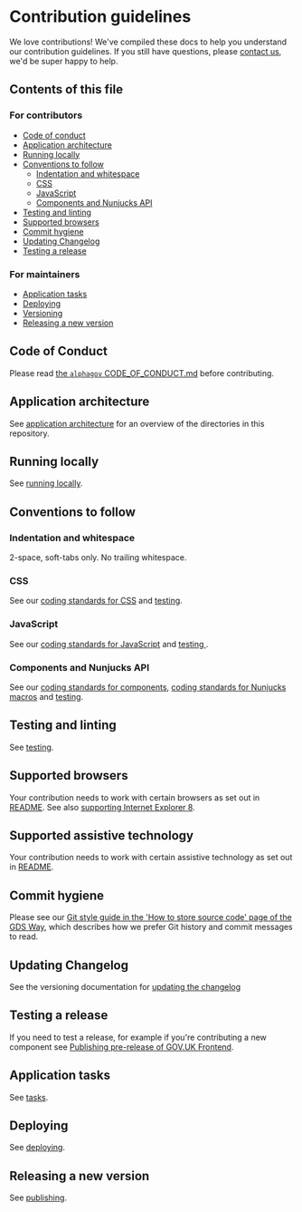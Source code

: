 # Contribution guidelines

We love contributions! We've compiled these docs to help you understand our contribution guidelines. If you still have questions, please [contact us](https://design-system.service.gov.uk/#support), we'd be super happy to help.

## Contents of this file

### For contributors

- [Code of conduct](#code-of-conduct)
- [Application architecture](#application-architecture)
- [Running locally](#running-locally)
- [Conventions to follow](#conventions-to-follow)
  - [Indentation and whitespace](#indentation-and-whitespace)
  - [CSS](#css)
  - [JavaScript](#javascript)
  - [Components and Nunjucks API](#components-and-nunjucks-api)
- [Testing and linting](#testing-and-linting)
- [Supported browsers](#supported-browsers)
- [Commit hygiene](#commit-hygiene)
- [Updating Changelog](#updating-changelog)
- [Testing a release](#testing-a-release)

### For maintainers

- [Application tasks](#running-application-tasks)
- [Deploying](#deploying)
- [Versioning](#versioning)
- [Releasing a new version](#releasing-a-new-version)

## Code of Conduct

Please read [the `alphagov` CODE_OF_CONDUCT.md](https://github.com/alphagov/.github/blob/main/CODE_OF_CONDUCT.md) before contributing.

## Application architecture

See [application architecture](/docs/contributing/application-architecture.md) for an overview of the directories in this repository.

## Running locally

See [running locally](/docs/contributing/running-locally.md).

## Conventions to follow

### Indentation and whitespace

2-space, soft-tabs only. No trailing whitespace.

### CSS

See our [coding standards for CSS](/docs/contributing/coding-standards/css.md) and [testing](/docs/contributing/testing.md).

### JavaScript

See our [coding standards for JavaScript](/docs/contributing/coding-standards/js.md) and [testing ](/docs/contributing/testing.md).

### Components and Nunjucks API

See our [coding standards for components](/docs/contributing/coding-standards/components.md), [coding standards for Nunjucks macros](/docs/contributing/coding-standards/nunjucks-api.md) and [testing](/docs/contributing/testing.md).

## Testing and linting

See [testing](/docs/contributing/testing.md).

## Supported browsers

Your contribution needs to work with certain browsers as set out in [README](README.md#browser-and-assistive-technology-support). See also [supporting Internet Explorer 8](https://frontend.design-system.service.gov.uk/supporting-ie8/).

## Supported assistive technology

Your contribution needs to work with certain assistive technology as set out in [README](README.md#browser-and-assistive-technology-support).

## Commit hygiene

Please see our [Git style guide in the 'How to store source code' page of the GDS Way](https://gds-way.cloudapps.digital/standards/source-code.html#commit-messages), which describes how we prefer Git history and commit messages to read.

## Updating Changelog

See the versioning documentation for [updating the changelog](/docs/contributing/versioning.md#updating-changelog)

## Testing a release

If you need to test a release, for example if you're contributing a new component see [Publishing pre-release of GOV.UK Frontend](/docs/releasing/publishing-a-pre-release.md).

## Application tasks

See [tasks](/docs/contributing/tasks.md).

## Deploying

See [deploying](/docs/contributing/running-locally.md#deploying).

## Releasing a new version

See [publishing](/docs/releasing/publishing.md).
